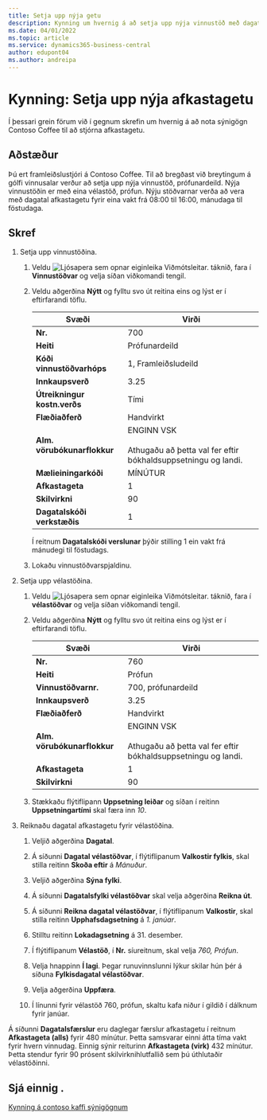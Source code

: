 ```yaml
---
title: Setja upp nýja getu
description: Kynning um hvernig á að setja upp nýja vinnustöð með dagatali afkastagetu fyrir eina vakt í Business Central.
ms.date: 04/01/2022
ms.topic: article
ms.service: dynamics365-business-central
author: edupont04
ms.author: andreipa
---
```


# <a name="walkthrough-set-up-new-capacity"></a><a name="walkthrough-set-up-new-capacity"></a><a name="walkthrough-set-up-new-capacity"></a>Kynning: Setja upp nýja afkastagetu

Í þessari grein förum við í gegnum skrefin um hvernig á að nota sýnigögn Contoso Coffee til að stjórna afkastagetu.  

## <a name="scenario"></a><a name="scenario"></a><a name="scenario"></a>Aðstæður

Þú ert framleiðslustjóri á Contoso Coffee. Til að bregðast við breytingum á gólfi vinnusalar verður að setja upp nýja vinnustöð, prófunardeild. Nýja vinnustöðin er með eina vélastöð, prófun. Nýju stöðvarnar verða að vera með dagatal afkastagetu fyrir eina vakt frá 08:00 til 16:00, mánudaga til föstudaga.  

## <a name="steps"></a><a name="steps"></a><a name="steps"></a>Skref

1. Setja upp vinnustöðina.

    1. Veldu ![Ljósapera sem opnar eiginleika Viðmótsleitar.](../../media/ui-search/search_small.png "Segðu mér hvað þú vilt gera") táknið, fara í **Vinnustöðvar** og velja síðan viðkomandi tengil.  

    2. Veldu aðgerðina **Nýtt** og fylltu svo út reitina eins og lýst er í eftirfarandi töflu.  

        |Svæði  |Virði  |
        |---------|---------|
        |**Nr.** |700|
        |**Heiti** |Prófunardeild|
        |**Kóði vinnustöðvarhóps** |1, Framleiðsludeild|
        |**Innkaupsverð**|3.25|
        |**Útreikningur kostn.verðs**|Tími|
        |**Flæðiaðferð**|Handvirkt|
        |**Alm. vörubókunarflokkur**|ENGINN VSK</br></br>Athugaðu að þetta val fer eftir bókhaldsuppsetningu og landi.|
        |**Mælieiningarkóði** |MÍNÚTUR|
        |**Afkastageta** |1|
        |**Skilvirkni** |90|
        |**Dagatalskóði verkstæðis** |1|

        Í reitnum **Dagatalskóði verslunar** þýðir stilling 1 ein vakt frá mánudegi til föstudags.

    3. Lokaðu vinnustöðvarspjaldinu.

2. Setja upp vélastöðina.

    1. Veldu ![Ljósapera sem opnar eiginleika Viðmótsleitar.](../../media/ui-search/search_small.png "Segðu mér hvað þú vilt gera") táknið, fara í **vélastöðvar** og velja síðan viðkomandi tengil.  

    2. Veldu aðgerðina **Nýtt** og fylltu svo út reitina eins og lýst er í eftirfarandi töflu.  

        |Svæði  |Virði  |
        |---------|---------|
        |**Nr.** |760|
        |**Heiti** |Prófun|
        |**Vinnustöðvarnr.** |700, prófunardeild|
        |**Innkaupsverð**|3.25|
        |**Flæðiaðferð**|Handvirkt|
        |**Alm. vörubókunarflokkur**|ENGINN VSK</br></br>Athugaðu að þetta val fer eftir bókhaldsuppsetningu og landi.|
        |**Afkastageta** |1|
        |**Skilvirkni** |90|
    3. Stækkaðu flýtiflipann **Uppsetning leiðar** og síðan í reitinn **Uppsetningartími** skal færa inn *10*.  

3. Reiknaðu dagatal afkastagetu fyrir vélastöðina.  

    1. Veljið aðgerðina **Dagatal**.  

    2. Á síðunni **Dagatal vélastöðvar**, í flýtiflipanum **Valkostir fylkis**, skal stilla reitinn **Skoða eftir** á *Mánuður*.  

    3. Veljið aðgerðina **Sýna fylki**.  

    4. Á síðunni **Dagatalsfylki vélastöðvar** skal velja aðgerðina **Reikna út**.  

    5. Á síðunni **Reikna dagatal vélastöðvar**, í flýtiflipanum **Valkostir**, skal stilla reitinn **Upphafsdagsetning** á *1. janúar*.  

    6. Stilltu reitinn **Lokadagsetning** á 31. desember.  

    7. Í flýtiflipanum **Vélastöð**, í **Nr.** síureitnum, skal velja *760, Prófun*.  

    8. Velja hnappinn **Í lagi**. Þegar runuvinnslunni lýkur skilar hún þér á síðuna **Fylkisdagatal vélastöðvar**.  

    9. Velja aðgerðina **Uppfæra**.  

    10. Í línunni fyrir vélastöð 760, prófun, skaltu kafa niður í gildið í dálknum fyrir janúar.  

Á síðunni **Dagatalsfærslur** eru daglegar færslur afkastagetu í reitnum **Afkastageta (alls)** fyrir 480 mínútur. Þetta samsvarar einni átta tíma vakt fyrir hvern vinnudag. Einnig sýnir reiturinn **Afkastageta (virk)** 432 mínútur. Þetta stendur fyrir 90 prósent skilvirknihlutfallið sem þú úthlutaðir vélastöðinni.  

## <a name="see-also"></a><a name="see-also"></a><a name="see-also"></a>Sjá einnig .

[Kynning á contoso kaffi sýnigögnum](../contoso-coffee-intro.md)  

